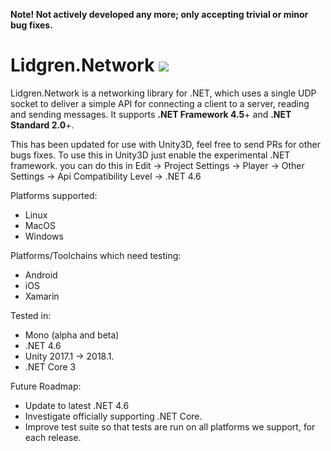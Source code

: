 **Note! Not actively developed any more; only accepting trivial or minor bug fixes.**

# Lidgren.Network ![](https://api.travis-ci.org/RevoluPowered/lidgren-network-gen3.svg?branch=master)
Lidgren.Network is a networking library for .NET, which uses a single UDP socket to deliver a simple API for connecting a client to a server, reading and sending messages. It supports **.NET Framework 4.5**+ and **.NET Standard 2.0**+.

This has been updated for use with Unity3D, feel free to send PRs for other bugs fixes.
To use this in Unity3D just enable the experimental .NET framework.
you can do this in Edit -> Project Settings -> Player -> Other Settings -> Api Compatibility Level -> .NET 4.6

Platforms supported:
- Linux
- MacOS
- Windows

Platforms/Toolchains which need testing:
- Android
- iOS
- Xamarin

Tested in:
- Mono (alpha and beta)
- .NET 4.6
- Unity 2017.1 -> 2018.1.
- .NET Core 3

Future Roadmap:
- Update to latest .NET 4.6
- Investigate officially supporting .NET Core.
- Improve test suite so that tests are run on all platforms we support, for each release.
